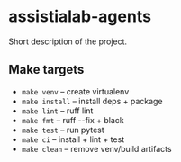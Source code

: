 # assistialab-agents

Short description of the project.


## Make targets
- `make venv` – create virtualenv  
- `make install` – install deps + package  
- `make lint` – ruff lint  
- `make fmt` – ruff --fix + black  
- `make test` – run pytest  
- `make ci` – install + lint + test  
- `make clean` – remove venv/build artifacts
